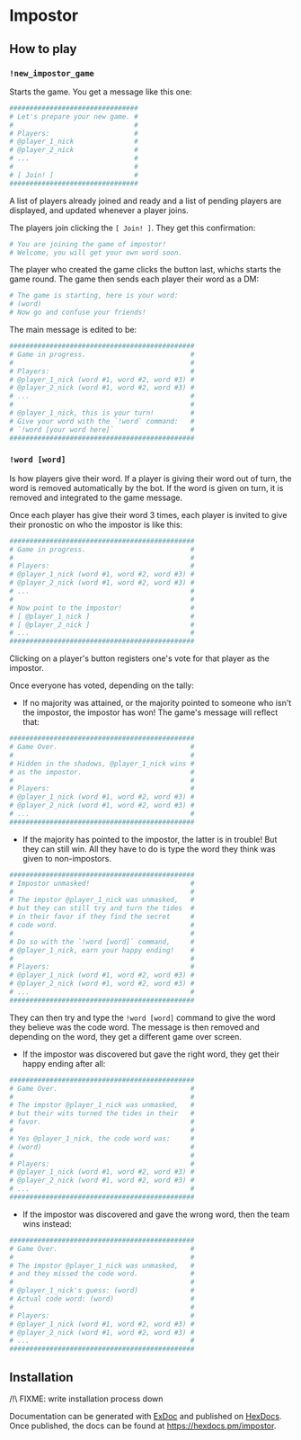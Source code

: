 # Impostor

## How to play

### `!new_impostor_game`

Starts the game. You get a message like this one:

```elixir
################################
# Let's prepare your new game. #
#                              #
# Players:                     #
# @player_1_nick               #
# @player_2_nick               #
# ...                          #
#                              #
# [ Join! ]                    #
################################
```

A list of players already joined and ready and a list of pending players are
displayed, and updated whenever a player joins.

The players join clicking the `[ Join! ]`. They get this confirmation:

```elixir
# You are joining the game of impostor!
# Welcome, you will get your own word soon.
```

The player who created the game clicks the button last, whichs starts the game
round. The game then sends each player their word as a DM:

```elixir
# The game is starting, here is your word:
# (word)
# Now go and confuse your friends!
```

The main message is edited to be:

```elixir
##############################################
# Game in progress.                          #
#                                            #
# Players:                                   #
# @player_1_nick (word #1, word #2, word #3) #
# @player_2_nick (word #1, word #2, word #3) #
# ...                                        #
#                                            #
# @player_1_nick, this is your turn!         #
# Give your word with the `!word` command:   #
# `!word [your word here]`                   #
##############################################
```

### `!word [word]`

Is how players give their word. If a player is giving their word out of turn,
the word is removed automatically by the bot. If the word is given on turn, it
is removed and integrated to the game message.

Once each player has give their word 3 times, each player is invited to give
their pronostic on who the impostor is like this:

```elixir
##############################################
# Game in progress.                          #
#                                            #
# Players:                                   #
# @player_1_nick (word #1, word #2, word #3) #
# @player_2_nick (word #1, word #2, word #3) #
# ...                                        #
#                                            #
# Now point to the impostor!                 #
# [ @player_1_nick ]                         #
# [ @player_2_nick ]                         #
# ...                                        #
##############################################
```

Clicking on a player's button registers one's vote for that player as the
impostor.

Once everyone has voted, depending on the tally:

* If no majority was attained, or the majority pointed to someone who isn't the
  impostor, the impostor has won! The game's message will reflect that:

```elixir
##############################################
# Game Over.                                 #
#                                            #
# Hidden in the shadows, @player_1_nick wins #
# as the impostor.                           #
#                                            #
# Players:                                   #
# @player_1_nick (word #1, word #2, word #3) #
# @player_2_nick (word #1, word #2, word #3) #
# ...                                        #
##############################################
```

* If the majority has pointed to the impostor, the latter is in trouble! But
  they can still win. All they have to do is type the word they think was given
  to non-impostors.

```elixir
##############################################
# Impostor unmasked!                         #
#                                            #
# The impstor @player_1_nick was unmasked,   #
# but they can still try and turn the tides  #
# in their favor if they find the secret     #
# code word.                                 #
#                                            #
# Do so with the `!word [word]` command,     #
# @player_1_nick, earn your happy ending!    #
#                                            #
# Players:                                   #
# @player_1_nick (word #1, word #2, word #3) #
# @player_2_nick (word #1, word #2, word #3) #
# ...                                        #
##############################################
```

They can then try and type the `!word [word]` command to give the word they
believe was the code word. The message is then removed and depending on the
word, they get a different game over screen.

* If the impostor was discovered but gave the right word, they get their happy
  ending after all:

```elixir
##############################################
# Game Over.                                 #
#                                            #
# The impstor @player_1_nick was unmasked,   #
# but their wits turned the tides in their   #
# favor.                                     #
#                                            #
# Yes @player_1_nick, the code word was:     #
# (word)                                     #
#                                            #
# Players:                                   #
# @player_1_nick (word #1, word #2, word #3) #
# @player_2_nick (word #1, word #2, word #3) #
# ...                                        #
##############################################
```

* If the impostor was discovered and gave the wrong word, then the team wins
instead:

```elixir
##############################################
# Game Over.                                 #
#                                            #
# The impstor @player_1_nick was unmasked,   #
# and they missed the code word.             #
#                                            #
# @player_1_nick's guess: (word)             #
# Actual code word: (word)                   #
#                                            #
# Players:                                   #
# @player_1_nick (word #1, word #2, word #3) #
# @player_2_nick (word #1, word #2, word #3) #
# ...                                        #
##############################################
```

## Installation

/!\ FIXME: write installation process down

Documentation can be generated with [ExDoc](https://github.com/elixir-lang/ex_doc)
and published on [HexDocs](https://hexdocs.pm). Once published, the docs can
be found at <https://hexdocs.pm/impostor>.

